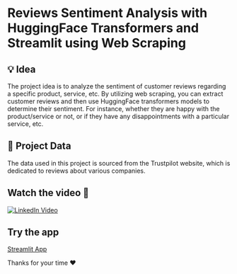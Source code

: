 # Reviews Sentiment Analysis with HuggingFace Transformers and Streamlit using Web Scraping

## 💡 Idea
The project idea is to analyze the sentiment of customer reviews regarding a specific product, service, etc. By utilizing web scraping, you can extract customer reviews and then use HuggingFace transformers models to determine their sentiment. For instance, whether they are happy with the product/service or not, or if they have any disappointments with a particular service, etc.

## 📍 Project Data
The data used in this project is sourced from the Trustpilot website, which is dedicated to reviews about various companies.

## Watch the video 🎥
[![LinkedIn Video](https://img.shields.io/badge/Watch%20on%20LinkedIn-Click%20Here-blue)](https://www.linkedin.com/posts/abdullah-khaled-0608a9236_huggingface-streamlit-webscraping-activity-7175916058707451907-92KD?utm_source=share)

## Try the app
[Streamlit App](https://reviews-sentiment-analysis.streamlit.app/)

Thanks for your time ❤
